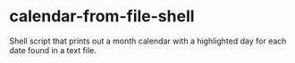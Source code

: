 # calendar-from-file-shell
Shell script that prints out a month calendar with a highlighted day for each date found in a text file.
